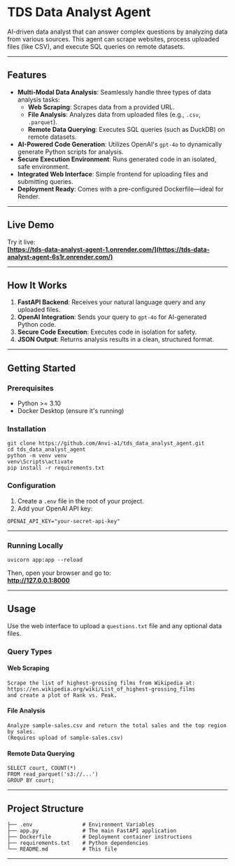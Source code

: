# TDS Data Analyst Agent

AI-driven data analyst that can answer complex questions by analyzing data from various sources. This agent can scrape websites, process uploaded files (like CSV), and execute SQL queries on remote datasets.

---

## Features

- **Multi-Modal Data Analysis**: Seamlessly handle three types of data analysis tasks:
  - **Web Scraping**: Scrapes data from a provided URL.
  - **File Analysis**: Analyzes data from uploaded files (e.g., `.csv`, `.parquet`).
  - **Remote Data Querying**: Executes SQL queries (such as DuckDB) on remote datasets.
- **AI-Powered Code Generation**: Utilizes OpenAI's `gpt-4o` to dynamically generate Python scripts for analysis.
- **Secure Execution Environment**: Runs generated code in an isolated, safe environment.
- **Integrated Web Interface**: Simple frontend for uploading files and submitting queries.
- **Deployment Ready**: Comes with a pre-configured Dockerfile—ideal for Render.

---

## Live Demo

Try it live:  
**[https://tds-data-analyst-agent-1.onrender.com/](https://tds-data-analyst-agent-6s1r.onrender.com/)**

---

## How It Works

1. **FastAPI Backend**: Receives your natural language query and any uploaded files.
2. **OpenAI Integration**: Sends your query to `gpt-4o` for AI-generated Python code.
3. **Secure Code Execution**: Executes code in isolation for safety.
4. **JSON Output**: Returns analysis results in a clean, structured format.

---

## Getting Started

### Prerequisites

- Python >= 3.10
- Docker Desktop (ensure it's running)

### Installation

```
git clone https://github.com/Anvi-a1/tds_data_analyst_agent.git
cd tds_data_analyst_agent
python -m venv venv
venv\Scripts\activate
pip install -r requirements.txt
```

### Configuration

1. Create a `.env` file in the root of your project.
2. Add your OpenAI API key:

```
OPENAI_API_KEY="your-secret-api-key"
```

---

### Running Locally

```
uvicorn app:app --reload
```

Then, open your browser and go to:  
**http://127.0.0.1:8000**

---

## Usage

Use the web interface to upload a `questions.txt` file and any optional data files.

### Query Types

#### Web Scraping

```
Scrape the list of highest-grossing films from Wikipedia at:
https://en.wikipedia.org/wiki/List_of_highest-grossing_films
and create a plot of Rank vs. Peak.
```

#### File Analysis

```
Analyze sample-sales.csv and return the total sales and the top region by sales.
(Requires upload of sample-sales.csv)
```

#### Remote Data Querying

```
SELECT court, COUNT(*) 
FROM read_parquet('s3://...')
GROUP BY court;
```

---

## Project Structure

```
├── .env                # Environment Variables
├── app.py              # The main FastAPI application
├── Dockerfile          # Deployment container instructions
├── requirements.txt    # Python dependencies
└── README.md           # This file
```

---

